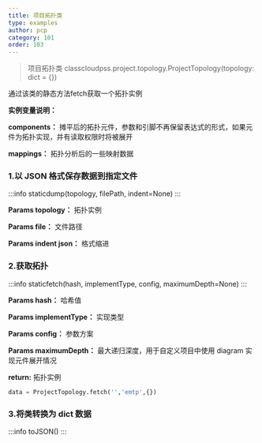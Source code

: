 ```yaml
---
title: 项目拓扑类
type: examples
author: pcp
category: 101
order: 103
---
```



>项目拓扑类 classcloudpss.project.topology.ProjectTopology(topology: dict = {})

通过该类的静态方法fetch获取一个拓扑实例

**实例变量说明：**

**components：** 摊平后的拓扑元件，参数和引脚不再保留表达式的形式，如果元件为拓扑实现，并有读取权限时将被展开

**mappings：** 拓扑分析后的一些映射数据

### 1.以 JSON 格式保存数据到指定文件
:::info
staticdump(topology, filePath, indent=None)
:::

**Params topology：** 拓扑实例

**Params file：** 文件路径

**Params indent json：** 格式缩进

### 2.获取拓扑
:::info
staticfetch(hash, implementType, config, maximumDepth=None)
:::

**Params hash：**   哈希值

**Params implementType：** 实现类型

**Params config：** 参数方案

**Params maximumDepth：** 最大递归深度，用于自定义项目中使用 diagram 实现元件展开情况

**return:** 拓扑实例
```python
data = ProjectTopology.fetch('','emtp',{})
```
### 3.将类转换为 dict 数据
:::info
toJSON()
:::
